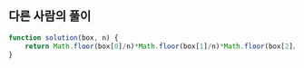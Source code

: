 ## 다른 사람의 풀이
```js
function solution(box, n) { 
    return Math.floor(box[0]/n)*Math.floor(box[1]/n)*Math.floor(box[2]/n);
}
```